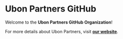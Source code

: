 # Ubon Partners GitHub  

Welcome to the **Ubon Partners GitHub Organization**!  

For more details about Ubon Partners, visit **[our website](https://www.ubonpartners.com)**.  
